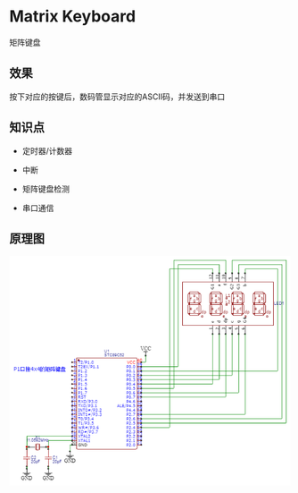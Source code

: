 # Matrix Keyboard

矩阵键盘

## 效果

按下对应的按键后，数码管显示对应的ASCII码，并发送到串口

## 知识点

* 定时器/计数器

* 中断

* 矩阵键盘检测

* 串口通信

## 原理图

![原理图.png](原理图.png)
